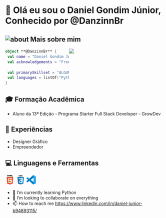 # 👋 Olá eu sou o Daniel Gondim Júnior, Conhecido por @DanzinnBr 

## <img width="45" alt="about" src="https://raw.github.com/elizarov/elizarov/master/about.png"> Mais sobre mim

<img align="right" width="300" src="https://i2.wp.com/allhtaccess.info/wp-content/uploads/2018/03/programming.gif?fit=1281%2C716&ssl=1" />

```kotlin
object **@DanzinnBr** {
 val name = "Daniel Gondim Junior"
 val acknowledgements = "Front-End"
 
 val primarySkillset = "ALGUMAS HABILIDADES"
 val languages = listOf("Python", "HTML", "CSS") 
}
```
## 🎓 Formação Acadêmica
  
 - Aluno da 13ª Edição - Programa Starter Full Stack Developer - GrowDev

## 👀 Experiências

  - Designer Gráfico
  - Empreendedor
  
## 💻 Linguagens e Ferramentas </sunmary> 
  
<code><img height="30" src="https://raw.githubusercontent.com/github/explore/80688e429a7d4ef2fca1e82350fe8e3517d3494d/topics/html/html.png"></code>
<code><img height="30" src="https://raw.githubusercontent.com/github/explore/80688e429a7d4ef2fca1e82350fe8e3517d3494d/topics/css/css.png"></code>
<code><img height="30" src="https://raw.githubusercontent.com/github/explore/80688e429a7d4ef2fca1e82350fe8e3517d3494d/topics/visual-studio-code/visual-studio-code.png"></code>

- 🌱 I’m currently learning  Python
- 💞️ I’m looking to collaborate on everything
- 📫 How to reach me https://www.linkedin.com/in/daniel-junior-b94893115/

<!---
DanzinnBr/DanzinnBr is a ✨ special ✨ repository because its `README.md` (this file) appears on your GitHub profile.
You can click the Preview link to take a look at your changes.
--->
